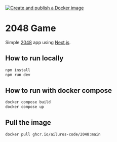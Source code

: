 [![Create and publish a Docker image](https://github.com/ailuros-code/2048/actions/workflows/docker-build-and-push.yml/badge.svg)](https://github.com/ailuros-code/2048/actions/workflows/docker-build-and-push.yml)

# 2048 Game

Simple [2048](https://en.wikipedia.org/wiki/2048_(video_game)) app using [Next.js](https://nextjs.org/).

## How to run locally

```bash
npm install
npm run dev
```

## How to run with docker compose

```bash
docker compose build
docker compose up
```

## Pull the image

```bash
docker pull ghcr.io/ailuros-code/2048:main
```
